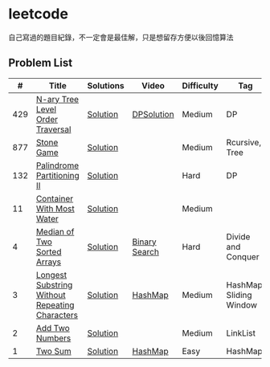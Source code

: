 # leetcode

自己寫過的題目紀錄，不一定會是最佳解，只是想留存方便以後回憶算法

## Problem List

|  #  |      Title     |   Solutions   | Video  | Difficulty  | Tag                  
|-----|----------------|---------------|--------|-------------|-------------
|429|[N-ary Tree Level Order Traversal](https://leetcode.com/problems/stone-game/)|[Solution](./algorithms/cpp/0877/0877.cpp)|[DPSolution](https://www.youtube.com/watch?v=WxpIHvsu1RI)|Medium|DP
|877|[Stone Game](https://leetcode.com/problems/n-ary-tree-level-order-traversal/)|[Solution](./algorithms/cpp/0429/0429.cpp)||Medium|Rcursive, Tree
|132|[Palindrome Partitioning II](https://leetcode.com/problems/palindrome-partitioning-ii/)|[Solution](./algorithms/cpp/0132/0132.cpp)||Hard|DP
|11|[Container With Most Water](https://leetcode.com/problems/container-with-most-water/)|[Solution](./algorithms/cpp/0011/0011.cpp)||Medium|
|4|[Median of Two Sorted Arrays](https://leetcode.com/problems/median-of-two-sorted-arrays/)|[Solution](./algorithms/cpp/0004/0004.cpp)|[Binary Search](https://www.youtube.com/watch?v=LPFhl65R7ww)|Hard|Divide and Conquer
|3|[Longest Substring Without Repeating Characters](https://leetcode.com/problems/longest-substring-without-repeating-characters/)|[Solution](./algorithms/cpp/0003/0003.cpp)|[HashMap](https://www.youtube.com/watch?v=3IETreEybaA)|Medium|HashMap, Sliding Window
|2|[Add Two Numbers](https://leetcode.com/problems/add-two-numbers/)|[Solution](./algorithms/cpp/0002/0002.cpp)||Medium|LinkList
|1|[Two Sum](https://leetcode.com/problems/two-sum/)|[Solution](./algorithms/cpp/0001/0001.cpp)|[HashMap](https://www.youtube.com/watch?v=kPXOr6pW8KM)|Easy|HashMap
